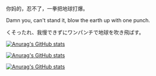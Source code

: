 你妈的，忍不了，一拳把地球打爆。

Damn you, can't stand it, blow the earth up with one punch.

くそったれ、我慢できずにワンパンチで地球を吹き飛ばす。

[![Anurag's GitHub stats](https://github-readme-stats.vercel.app/api?username=iinolinux)](https://github.com/anuraghazra/github-readme-stats)

[![Anurag's GitHub stats](https://github-readme-stats.vercel.app/api?username=torvalds)](https://github.com/anuraghazra/github-readme-stats)

[![Anurag's GitHub stats](https://github-readme-stats.vercel.app/api?username=MrGlockenspiel)](https://github.com/anuraghazra/github-readme-stats)

<!---
iinolinux/iinolinux is a ✨ special ✨ repository because its `README.md` (this file) appears on your GitHub profile.
You can click the Preview link to take a look at your changes.
--->
